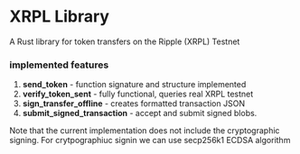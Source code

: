 # XRPL Library 
A Rust library for token transfers on the Ripple (XRPL) Testnet
### implemented features
1. **send_token** - function signature and structure implemented
2. **verify_token_sent** - fully functional, queries real XRPL testnet
3. **sign_transfer_offline** - creates formatted transaction JSON
4. **submit_signed_transaction** - accept and submit signed blobs.
   
Note that the current implementation does not include the cryptographic signing. For crytpographiuc signin we can use secp256k1 ECDSA algorithm 


